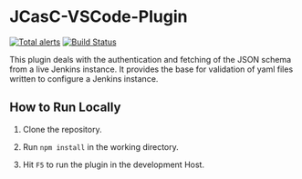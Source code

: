 # JCasC-VSCode-Plugin

[![Total alerts](https://img.shields.io/lgtm/alerts/g/sladyn98/JCasC-VSCode-Plugin.svg?logo=lgtm&logoWidth=18)](https://lgtm.com/projects/g/sladyn98/JCasC-VSCode-Plugin/alerts/)
[![Build Status](https://dev.azure.com/jcasc-vscode-extension/jcasc-vscode-extension/_apis/build/status/jenkinsci.jcasc-vscode-extension?branchName=master)](https://dev.azure.com/jcasc-vscode-extension/jcasc-vscode-extension/_build/latest?definitionId=1&branchName=master)

This plugin deals with the authentication and fetching of the JSON schema from a live Jenkins instance.
It provides the base for validation of yaml files written to configure a Jenkins instance.

## How to Run Locally

1. Clone the repository.

2. Run `npm install` in the working directory.

3. Hit `F5` to run the plugin in the development Host.
